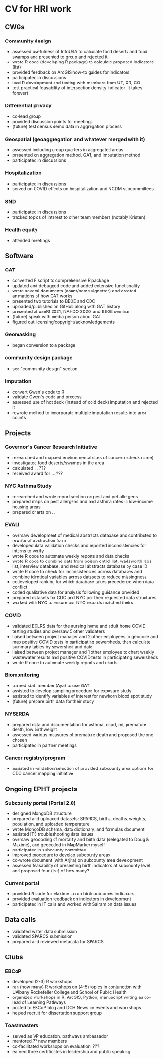 # CV for HRI work

## CWGs


### Community design

* assessed usefulness of InfoUSA to calculate food deserts and food swamps and presented to group and rejected it
* wrote R code (developing R package) to calculate proposed indicators (list)
* provided feedback on ArcGIS how-to guides for indicators
* participated in discussions
* lead R development and testing with members from UT, OR, CO
* test practical feasability of intersection density indicator (it takes forever)

### Differential privacy

* co-lead group
* provided discussion points for meetings
* (future) test census demo data in aggregation process

### Geospatial (geoaggregation and whatever merged with it)

* assessed including group quarters in aggregated areas
* presented on aggregation method, GAT, and imputation method
* participated in discussions

### Hospitalization

* participated in discussions
* served on COVID effects on hospitalization and NCDM subcommittees

### SND

* participated in discussions
* tracked topics of interest to other team members (notably Kristen)

### Health equity

* attended meetings




## Software

### GAT

* converted R script to comprehensive R package
* updated and debugged code and added extensive functionality
* wrote several documents (count/name vignettes) and created animations of how GAT works
* presented two tutorials to BEOE and CDC
* uploaded/published on GitHub along with GAT history
* presented at useR! 2021, NAHDO 2020, and BEOE seminar
* (future) speak with media person about GAT
* figured out licensing/copyright/acknowledgements

### Geomasking

* began conversion to a package


### community design package 

* see "community design" section


### imputation

* convert Gwen's code to R
* validate Gwen's code and process
* assessed use of hot deck (instead of cold deck) imputation and rejected it
* rewrote method to incorporate multiple imputation results into area counts





## Projects

### Governor's Cancer Research Initiative

* researched and mapped environmental sites of concern (check name)
* investigated food deserts/swamps in the area
* calculated ... ???
* received award for ... ???

### NYC Asthma Study

* researched and wrote report section on pest and pet allergens
* prepared maps on pest allergens and and asthma rates in low-income housing areas
* prepared charts on ...

### EVALI

* oversaw development of medical abstracts database and contributed to rewrite of abstraction form
* developed data validation checks and reported inconsistencies for interns to verify
* wrote R code to automate weekly reports and data checks
* wrote R code to combine data from poison cntrol list, wadsworth labs list, interview database, and medical abstracts database by case ID
* wrote R code to check for inconsistencies across databases and combine identical variables across datasets to reduce missingness
* codeveloped ranking for which database takes precedence when data conflict
* coded qualitative data for analysis following guidance provided
* prepared datasets for CDC and NYC per their requested data structures
* worked with NYC to ensure our NYC records matched theirs

### COVID

* validated ECLRS data for the nursing home and adult home COVID testing studies and oversaw 5 other validaters
* liaised between project manager and 2 other employees to geocode and map positive COVID tests in participating sewersheds, then calculate summary tables by sewershed and date 
* liaised between project manager and 1 other employee to chart weekly wastewater results and positive COVID tests in participating sewersheds 
* wrote R code to automate weekly reports and charts

### Biomonitoring

* trained staff member (Aya) to use GAT
* assisted to develop sampling procedure for exposure study
* assisted to identify variables of interest for newborn blood spot study
* (future) prepare birth data for their study

### NYSERDA 

* prepared data and documentation for asthma, copd, mi, premature death, low birthweight
* assessed various measures of premature death and proposed the one chosen
* participated in partner meetings


### Cancer registry/program

* assisted in validation/selection of provided subcounty area options for CDC cancer mapping initiative



## Ongoing EPHT projects


### Subcounty portal (Portal 2.0)

* designed MongoDB structure
* prepared and uploaded datasets: SPARCS, births, deaths, weights, population, and uploaded temperature
* wrote MongoDB schema, data dictionary, and formulas document
* assisted ITS troubleshooting data issues
* oversaw geocoding of mortality and birth data (delegated to Doug & Maxime), and geocoded in MapMarker myself
* participated in subcounty committee
* improved procedure to develop subcounty areas
* co-wrote document (with Arjita) on subcounty area development
* assessed feasability of presenting birth indicators at subcounty level and proposed four (list) of how many?

### Current portal

* provided R code for Maxime to run birth outcomes indicators 
* provided evaluation feedback on indicators in development
* participated in IT calls and worked with Sairam on data issues

## Data calls

* validated water data submission
* validated SPARCS submission
* prepared and reviewed metadata for SPARCS



## Clubs


### EBCoP

* developed (2-3) R workshops
* ran (how many) R workshops on (4-5) topics in conjunction with UAlbany Rockefeller College and School of Public Health
* organized workshops in R, ArcGIS, Python, manuscript writing as co-lead of Learning Pathways
* posted to EBCoP blog and DOH News on events and workshops
* helped recruit for dissertation support group

### Toastmasters

* served as VP education, pathways ambassador
* mentored ?? new members
* co-facilitated workshops on evaluation, ???
* earned three certificates in leadership and public speaking










